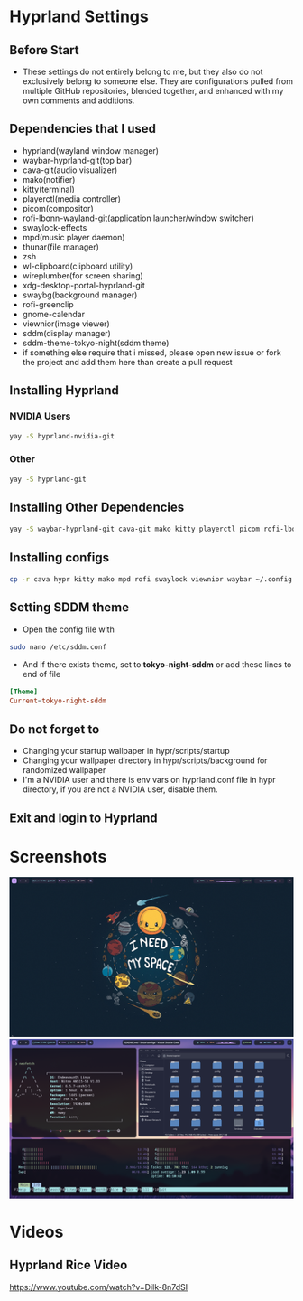 # Hyprland Settings

## Before Start

- These settings do not entirely belong to me, but they also do not exclusively belong to someone else. They are configurations pulled from multiple GitHub repositories, blended together, and enhanced with my own comments and additions.

## Dependencies that I used

- hyprland(wayland window manager)
- waybar-hyprland-git(top bar)
- cava-git(audio visualizer)
- mako(notifier)
- kitty(terminal)
- playerctl(media controller)
- picom(compositor)
- rofi-lbonn-wayland-git(application launcher/window switcher)
- swaylock-effects
- mpd(music player daemon)
- thunar(file manager)
- zsh
- wl-clipboard(clipboard utility)
- wireplumber(for screen sharing)
- xdg-desktop-portal-hyprland-git
- swaybg(background manager)
- rofi-greenclip
- gnome-calendar
- viewnior(image viewer)
- sddm(display manager)
- sddm-theme-tokyo-night(sddm theme)
- if something else require that i missed, please open new issue or fork the project and add them here than create a pull request

## Installing Hyprland

### NVIDIA Users

```sh
yay -S hyprland-nvidia-git
```

### Other

```sh
yay -S hyprland-git
```

## Installing Other Dependencies
```sh
yay -S waybar-hyprland-git cava-git mako kitty playerctl picom rofi-lbonn-wayland-git swaylock-effects mpd thunar zsh wl-clipboard wireplumber xdg-desktop-portal-hyprland-git swaybg rofi-greenclip gnome-calendar viewnior sddm sddm-theme-tokyo-night
```

## Installing configs
```sh
cp -r cava hypr kitty mako mpd rofi swaylock viewnior waybar ~/.config
```

## Setting SDDM theme

- Open the config file with 
```sh
sudo nano /etc/sddm.conf
```

- And if there exists theme, set to **tokyo-night-sddm** or add these lines to end of file
```conf
[Theme]
Current=tokyo-night-sddm
```

## Do not forget to

- Changing your startup wallpaper in hypr/scripts/startup
- Changing your wallpaper directory in hypr/scripts/background for randomized wallpaper
- I'm a NVIDIA user and there is env vars on hyprland.conf file in hypr directory, if you are not a NVIDIA user, disable them.

## Exit and login to Hyprland

# Screenshots

<img src="assets/desktop.png">
<img src="assets/desktop_with_progs.png">

# Videos
## Hyprland Rice Video
https://www.youtube.com/watch?v=Dilk-8n7dSI
